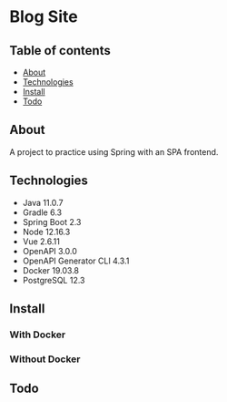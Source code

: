 # Blog Site

## Table of contents

- [About](#about)
- [Technologies](#technologies)
- [Install](#install)
- [Todo](#todo)

## About

A project to practice using Spring with an SPA frontend.

## Technologies

- Java 11.0.7
- Gradle 6.3
- Spring Boot 2.3
- Node 12.16.3
- Vue 2.6.11
- OpenAPI 3.0.0
- OpenAPI Generator CLI 4.3.1
- Docker 19.03.8
- PostgreSQL 12.3

## Install

### With Docker

### Without Docker

## Todo
